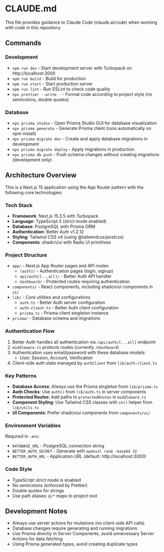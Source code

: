 # CLAUDE.md

This file provides guidance to Claude Code (claude.ai/code) when working with code in this repository.

## Commands

### Development

- `npm run dev` - Start development server with Turbopack on http://localhost:3000
- `npm run build` - Build for production
- `npm run start` - Start production server
- `npm run lint` - Run ESLint to check code quality
- `npx prettier --write .` - Format code according to project style (no semicolons, double quotes)

### Database

- `npx prisma studio` - Open Prisma Studio GUI for database visualization
- `npx prisma generate` - Generate Prisma client (runs automatically on npm install)
- `npx prisma migrate dev` - Create and apply database migrations in development
- `npx prisma migrate deploy` - Apply migrations in production
- `npx prisma db push` - Push schema changes without creating migrations (development only)

## Architecture Overview

This is a Next.js 15 application using the App Router pattern with the following core technologies:

### Tech Stack

- **Framework**: Next.js 15.3.5 with Turbopack
- **Language**: TypeScript 5 (strict mode enabled)
- **Database**: PostgreSQL with Prisma ORM
- **Authentication**: Better Auth v1.2.12
- **Styling**: Tailwind CSS v4 (using @tailwindcss/postcss)
- **Components**: shadcn/ui with Radix UI primitives

### Project Structure

- `app/` - Next.js App Router pages and API routes
  - `(auth)/` - Authentication pages (login, signup)
  - `api/auth/[...all]/` - Better Auth API handler
  - `dashboard/` - Protected routes requiring authentication
- `components/` - React components, including shadcn/ui components in `ui/`
- `lib/` - Core utilities and configurations
  - `auth.ts` - Better Auth server configuration
  - `auth-client.ts` - Better Auth client configuration
  - `prisma.ts` - Prisma client singleton instance
- `prisma/` - Database schema and migrations

### Authentication Flow

1. Better Auth handles all authentication via `/api/auth/[...all]` endpoint
2. `middleware.ts` protects routes (currently `/dashboard`)
3. Authentication uses email/password with these database models:
   - User, Session, Account, Verification
4. Client-side auth state managed by `authClient` from `lib/auth-client.ts`

### Key Patterns

- **Database Access**: Always use the Prisma singleton from `lib/prisma.ts`
- **Auth Checks**: Use `auth()` from `lib/auth.ts` in server components
- **Protected Routes**: Add paths to `protectedRoutes` in `middleware.ts`
- **Component Styling**: Use Tailwind CSS classes with `cn()` helper from `lib/utils.ts`
- **UI Components**: Prefer shadcn/ui components from `components/ui/`

### Environment Variables

Required in `.env`:

- `DATABASE_URL` - PostgreSQL connection string
- `BETTER_AUTH_SECRET` - Generate with `openssl rand -base64 32`
- `BETTER_AUTH_URL` - Application URL (default: http://localhost:3000)

### Code Style

- TypeScript strict mode is enabled
- No semicolons (enforced by Prettier)
- Double quotes for strings
- Use path aliases: `@/*` maps to project root

## Development Notes

- Always use server actions for mutations (no client-side API calls)
- Database changes require generating and running migrations
- Use Prisma directly in Server Components, avoid unnecessary Server Actions for data fetching
- Using Prisma generated types, avoid creating duplicate types
